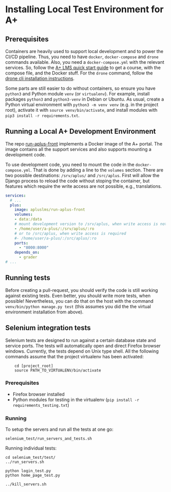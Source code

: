 Installing Local Test Environment for A+
========================================

## Prerequisites

Containers are heavily used to support local development and to power the CI/CD pipeline.
Thus, you need to have `docker`, `docker-compose` and `drone` commands available.
Also, you need a `docker-compose.yml` with the relevant services.
So, follow the [A+ LMS quick start guide](https://apluslms.github.io/guides/quick/) to get a course, with the compose file, and the Docker stuff.
For the `drone` command, follow the [drone cli installation instructions](https://docs.drone.io/cli/install/).

Some parts are still easier to do without containers, so ensure you have `python3` and Python module `venv` (or `virtualenv`).
For example, install packages `python3` and `python3-venv` in Debian or Ubuntu.
As usual, create a Python virtual environment with `python3 -m venv venv` (e.g. in the project root), activate it with `source venv/bin/activate`, and install modules with `pip3 install -r requirements.txt`.

## Running a Local A+ Development Environment

The repo [run-aplus-front](https://github.com/apluslms/run-aplus-front) implements a Docker image of the A+ portal.
The image contains all the support services and also supports mounting a development code.

To use development code, you need to mount the code in the `docker-compose.yml`.
That is done by adding a line to the `volumes` section.
There are two possible destinations: `/srv/aplus/` and `/src/aplus`.
First will allow the Django process to reload the code without stoping the container, but features which require the write access are not possible, e.g., translations.

```yaml
services:
  # ...
  plus:
    image: apluslms/run-aplus-front
    volumes:
    - data:/data
    # mount development version to /srv/aplus, when write access is not required
    - /home/user/a-plus/:/srv/aplus/:ro
    # or to /src/aplus, when write access is required
    #- /home/user/a-plus/:/src/aplus/:ro
    ports:
      - "8000:8000"
    depends_on:
      - grader
# ...
```

## Running tests

Before creating a pull-request, you should verify the code is still working against existing tests.
Even better, you should write more tests, when possible!
Nevertheless, you can do that on the host with the command `venv/bin/python manage.py test` (this assumes you did the the virtual environment installation from above).

## Selenium integration tests

Selenium tests are designed to run against a certain database state and service ports.
The tests will automatically open and direct Firefox browser windows.
Currently, the tests depend on Unix type shell.
All the following commands assume that the project virtualenv has been activated:

		cd [project_root]
		source PATH_TO_VIRTUALENV/bin/activate

### Prerequisites

  - Firefox browser installed
  - Python modules for testing in the virtualenv (`pip install -r requirements_testing.txt`)

### Running

To setup the servers and run all the tests at one go:

	selenium_test/run_servers_and_tests.sh

Running individual tests:

	cd selenium_test/test/
	../run_servers.sh

	python login_test.py
	python home_page_test.py

	../kill_servers.sh
